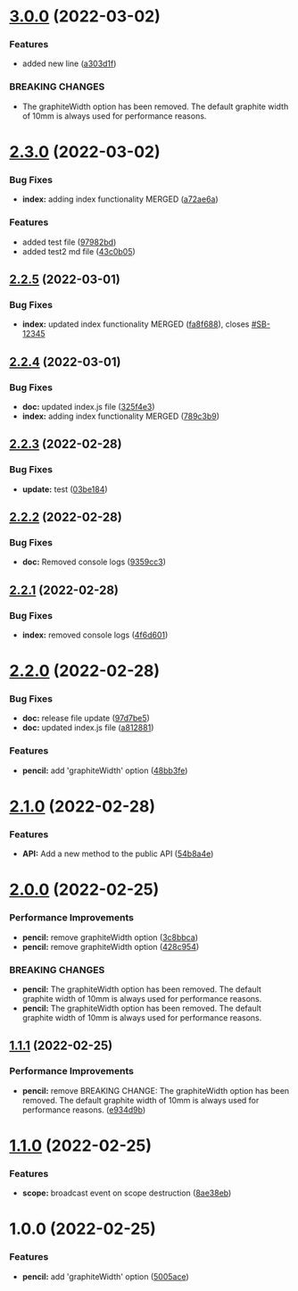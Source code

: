 # [3.0.0](https://github.com/vaibhavbhuva/semantic-release-demo-app/compare/v2.3.0...v3.0.0) (2022-03-02)


### Features

* added new line ([a303d1f](https://github.com/vaibhavbhuva/semantic-release-demo-app/commit/a303d1f5e65f03b5e3b7d99198f8204831e89b79))


### BREAKING CHANGES

* The graphiteWidth option has been removed. 
The default graphite width of 10mm is always used for performance reasons.

# [2.3.0](https://github.com/vaibhavbhuva/semantic-release-demo-app/compare/v2.2.5...v2.3.0) (2022-03-02)


### Bug Fixes

* **index:** adding index functionality MERGED ([a72ae6a](https://github.com/vaibhavbhuva/semantic-release-demo-app/commit/a72ae6a8f6e457d4ed315982bd24599fdc332a01))


### Features

* added test file ([97982bd](https://github.com/vaibhavbhuva/semantic-release-demo-app/commit/97982bdf7370eb02fe566985e7cde8112031768a))
* added test2 md file  ([43c0b05](https://github.com/vaibhavbhuva/semantic-release-demo-app/commit/43c0b0528612b2ac83dd6a9d9451a8cb01487bf5))

## [2.2.5](https://github.com/vaibhavbhuva/semantic-release-demo-app/compare/v2.2.4...v2.2.5) (2022-03-01)


### Bug Fixes

* **index:** updated index functionality MERGED ([fa8f688](https://github.com/vaibhavbhuva/semantic-release-demo-app/commit/fa8f6881398b1956fb7460276e575b9f62fdd026)), closes [#SB-12345](https://github.com/vaibhavbhuva/semantic-release-demo-app/issues/SB-12345)

## [2.2.4](https://github.com/vaibhavbhuva/semantic-release-demo-app/compare/v2.2.3...v2.2.4) (2022-03-01)


### Bug Fixes

* **doc:** updated index.js file ([325f4e3](https://github.com/vaibhavbhuva/semantic-release-demo-app/commit/325f4e38ba6f4f2eafcb83103f6d5e9dd76a2a63))
* **index:** adding index functionality MERGED ([789c3b9](https://github.com/vaibhavbhuva/semantic-release-demo-app/commit/789c3b9727663ab26eecb0b61d867e091635b0d2))

## [2.2.3](https://github.com/vaibhavbhuva/semantic-release-demo-app/compare/v2.2.2...v2.2.3) (2022-02-28)


### Bug Fixes

* **update:** test ([03be184](https://github.com/vaibhavbhuva/semantic-release-demo-app/commit/03be184ad186e4629481277a80d3c872cece1837))

## [2.2.2](https://github.com/vaibhavbhuva/semantic-release-demo-app/compare/v2.2.1...v2.2.2) (2022-02-28)


### Bug Fixes

* **doc:** Removed console logs ([9359cc3](https://github.com/vaibhavbhuva/semantic-release-demo-app/commit/9359cc353c0ba3e6d5dbff7c9f107abe87c399ca))

## [2.2.1](https://github.com/vaibhavbhuva/semantic-release-demo-app/compare/v2.2.0...v2.2.1) (2022-02-28)


### Bug Fixes

* **index:** removed console logs ([4f6d601](https://github.com/vaibhavbhuva/semantic-release-demo-app/commit/4f6d601c71527ca50f42f6f8db2a25473d3f1b3d))

# [2.2.0](https://github.com/vaibhavbhuva/semantic-release-demo-app/compare/v2.1.0...v2.2.0) (2022-02-28)


### Bug Fixes

* **doc:** release file update ([97d7be5](https://github.com/vaibhavbhuva/semantic-release-demo-app/commit/97d7be5fe80162efe0ba61b548d403ac91b6864f))
* **doc:** updated index.js file ([a812881](https://github.com/vaibhavbhuva/semantic-release-demo-app/commit/a8128817b08ec83806d16af02716e336b36a995f))


### Features

* **pencil:** add 'graphiteWidth' option ([48bb3fe](https://github.com/vaibhavbhuva/semantic-release-demo-app/commit/48bb3fe0a96a85abf821b457c96fc8d7e9543cab))

# [2.1.0](https://github.com/vaibhavbhuva/semantic-release-demo-app/compare/v2.0.0...v2.1.0) (2022-02-28)


### Features

* **API:** Add a new method to the public API ([54b8a4e](https://github.com/vaibhavbhuva/semantic-release-demo-app/commit/54b8a4ec2f08d8ca196a1ca89145fe43793d7e79))

# [2.0.0](https://github.com/vaibhavbhuva/semantic-release-demo-app/compare/v1.1.1...v2.0.0) (2022-02-25)


### Performance Improvements

* **pencil:** remove graphiteWidth option ([3c8bbca](https://github.com/vaibhavbhuva/semantic-release-demo-app/commit/3c8bbcaea13795c31c5fdf7ac66bfb426e9d9025))
* **pencil:** remove graphiteWidth option   ([428c954](https://github.com/vaibhavbhuva/semantic-release-demo-app/commit/428c954a90462e163071e9810cdf7ded55d615ba))


### BREAKING CHANGES

* **pencil:** The graphiteWidth option has been removed. 
The default graphite width of 10mm is always used for performance reasons.
* **pencil:** The graphiteWidth option has been removed. The default graphite width of 10mm is always used for performance reasons.

## [1.1.1](https://github.com/vaibhavbhuva/semantic-release-demo-app/compare/v1.1.0...v1.1.1) (2022-02-25)


### Performance Improvements

* **pencil:** remove  BREAKING CHANGE: The graphiteWidth option has been removed. The default graphite width of 10mm is always used for performance reasons. ([e934d9b](https://github.com/vaibhavbhuva/semantic-release-demo-app/commit/e934d9bff14d9ffcb3a24809c5409820aef8a539))

# [1.1.0](https://github.com/vaibhavbhuva/semantic-release-demo-app/compare/v1.0.0...v1.1.0) (2022-02-25)


### Features

* **scope:** broadcast event on scope destruction ([8ae38eb](https://github.com/vaibhavbhuva/semantic-release-demo-app/commit/8ae38eba5ff34263f3e9b1a9c6ea2bc4760c942c))

# 1.0.0 (2022-02-25)


### Features

* **pencil:** add 'graphiteWidth' option ([5005ace](https://github.com/vaibhavbhuva/semantic-release-demo-app/commit/5005aceeeb7239c7b4935601fffc47bc3b449399))
